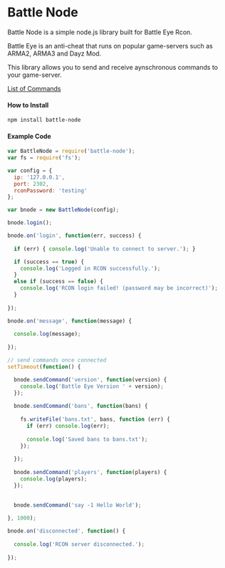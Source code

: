# Battle Node

Battle Node is a simple node.js library built for Battle Eye Rcon.

Battle Eye is an anti-cheat that runs on popular game-servers such as ARMA2, ARMA3 and Dayz Mod.

This library allows you to send and receive aynschronous commands to your game-server.

[List of Commands](http://www.battleye.com/doc.html)

#### How to Install

```bash
npm install battle-node
```

#### Example Code

```javascript
var BattleNode = require('battle-node');
var fs = require('fs');

var config = {
  ip: '127.0.0.1',
  port: 2302,
  rconPassword: 'testing'
};

var bnode = new BattleNode(config);

bnode.login();

bnode.on('login', function(err, success) {
  
  if (err) { console.log('Unable to connect to server.'); }

  if (success == true) {
    console.log('Logged in RCON successfully.');
  }
  else if (success == false) {
    console.log('RCON login failed! (password may be incorrect)');
  }
            
});

bnode.on('message', function(message) {
  
  console.log(message);
  
});

// send commands once connected
setTimeout(function() {

  bnode.sendCommand('version', function(version) {
    console.log('Battle Eye Version ' + version);
  });
  
  bnode.sendCommand('bans', function(bans) {
    
    fs.writeFile('bans.txt', bans, function (err) {
      if (err) console.log(err);
      
      console.log('Saved bans to bans.txt');
    });
                            
  });
  
  bnode.sendCommand('players', function(players) {
    console.log(players);
  });

  
  bnode.sendCommand('say -1 Hello World');
  
}, 1000);

bnode.on('disconnected', function() {
  
  console.log('RCON server disconnected.');
  
});
```
